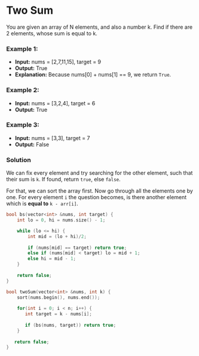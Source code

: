 # Two Sum

You are given an array of N elements, and also a number k. Find if there are 2 elements, whose sum is equal to k.

### Example 1:
- **Input:** nums = [2,7,11,15], target = 9
- **Output:** True
- **Explanation:** Because nums[0] + nums[1] == 9, we return `True`.

### Example 2:
- **Input:** nums = [3,2,4], target = 6
- **Output:** True

### Example 3:
- **Input:** nums = [3,3], target = 7
- **Output:** False

### Solution
We can fix every element and try searching for the other element, such that their sum is `k`. If found, return `true`, else `false`.

For that, we can sort the array first. Now go through all the elements one by one. For every element `i` the question becomes, is there another element which is **equal to** `k - arr[i]`.

``` cpp
bool bs(vector<int> &nums, int target) {
    int lo = 0, hi = nums.size() - 1;

    while (lo <= hi) {
        int mid = (lo + hi)/2;
     
        if (nums[mid] == target) return true;
        else if (nums[mid] < target) lo = mid + 1;
        else hi = mid - 1;
    }
  
    return false;
}

bool twoSum(vector<int> &nums, int k) {
    sort(nums.begin(), nums.end());
   
    for(int i = 0; i < n; i++) {
	   int target = k - nums[i];
	
       if (bs(nums, target)) return true;
    }
   
   return false;
}
```